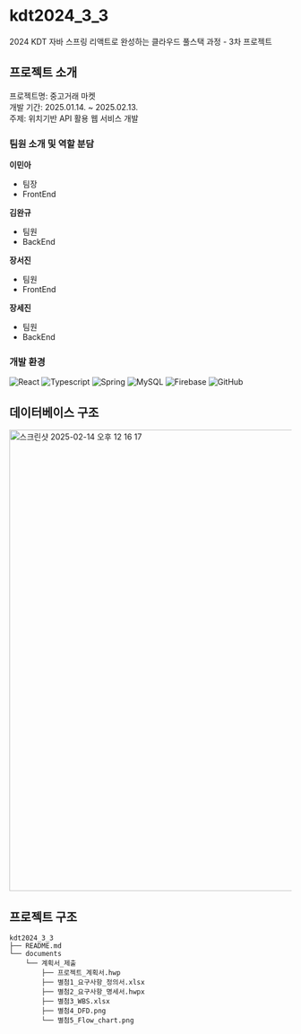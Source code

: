 # kdt2024_3_3
2024 KDT 자바 스프링 리액트로 완성하는 클라우드 풀스택 과정 - 3차 프로젝트

## 프로젝트 소개

프로젝트명: 중고거래 마켓 <br>
개발 기간: 2025.01.14. ~ 2025.02.13. <br>
주제: 위치기반 API 활용 웹 서비스 개발 <br>

### 팀원 소개 및 역할 분담

**이민아** <br>
- 팀장
- FrontEnd
  
**김완규** <br>
- 팀원
- BackEnd

**장서진** <br>
- 팀원
- FrontEnd
      
**장세진** <br>
- 팀원
- BackEnd

### 개발 환경

![React](https://shields.io/badge/react-black?logo=react&style=for-the-badge)
![Typescript](https://img.shields.io/badge/TypeScript-3178C6?style=for-the-badge&logo=typescript&logoColor=white)
![Spring](https://img.shields.io/badge/Spring-6DB33F?style=for-the-badge&logo=spring&logoColor=white)
![MySQL](https://img.shields.io/badge/mysql-4479A1.svg?style=for-the-badge&logo=mysql&logoColor=white) 
![Firebase](https://img.shields.io/badge/firebase-ffca28?style=for-the-badge&logo=firebase&logoColor=black)
![GitHub](https://img.shields.io/badge/github-%23121011.svg?style=for-the-badge&logo=github&logoColor=white)


## 데이터베이스 구조
<img width="823" alt="스크린샷 2025-02-14 오후 12 16 17" src="https://github.com/user-attachments/assets/93d2de1d-01db-42b2-8157-c2cbebdf273e" />

## 프로젝트 구조
```
kdt2024_3_3
├── README.md
└── documents
    └── 계획서_제출
        ├── 프로젝트_계획서.hwp
        ├── 별첨1_요구사항_정의서.xlsx
        ├── 별첨2_요구사항_명세서.hwpx
        ├── 별첨3_WBS.xlsx
        ├── 별첨4_DFD.png
        └── 별첨5_Flow_chart.png
```
